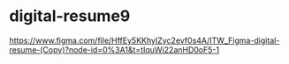 # digital-resume9
 
https://www.figma.com/file/HffEy5KKhyIZyc2evf0s4A/ITW_Figma-digital-resume-(Copy)?node-id=0%3A1&t=tIquWi22anHD0oF5-1